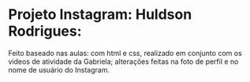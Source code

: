 # Projeto Instagram: Huldson Rodrigues:

Feito baseado nas aulas: com html e css, realizado em conjunto com os videos de atividade da Gabriela; alterações feitas na foto de perfil e no nome de usuário do Instagram.
